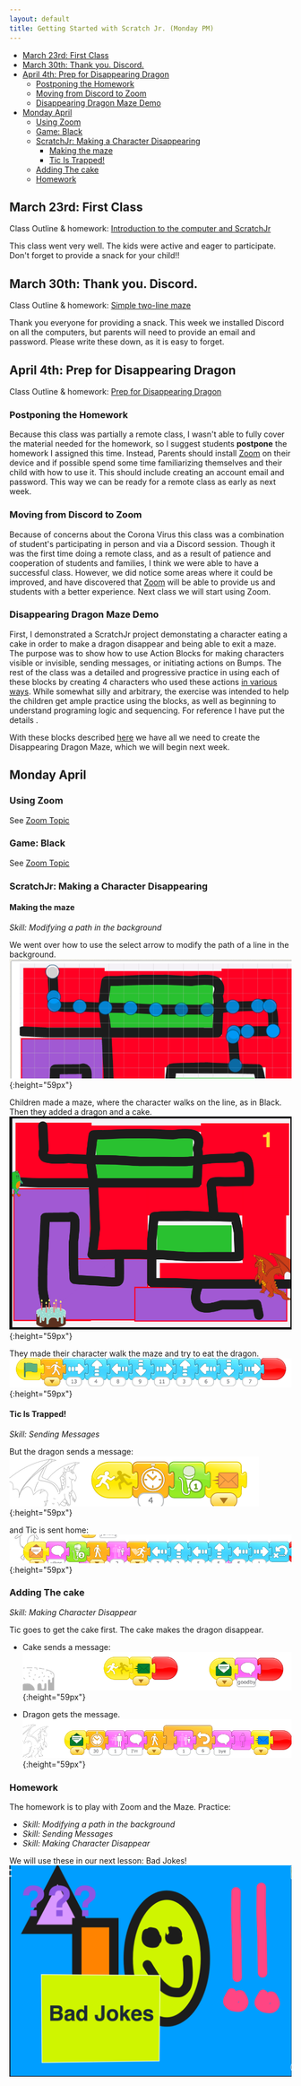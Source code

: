 ```yaml
---
layout: default
title: Getting Started with Scratch Jr. (Monday PM)
---
```

* [March 23rd: First Class](#march-23rd-first-class)
* [March 30th: Thank you. Discord.](#march-30th-thank-you-discord)
* [April 4th: Prep for Disappearing Dragon](#april-4th-prep-for-disappearing-dragon)
  * [Postponing the Homework](#postponing-the-homework)
  * [Moving from Discord to Zoom](#moving-from-discord-to-zoom)
  * [Disappearing Dragon Maze Demo](#disappearing-dragon-maze-demo)
* [Monday April](#monday-april)
  * [Using Zoom](#using-zoom)
  * [Game: Black](#game-black)
  * [ScratchJr: Making a Character Disappearing](#scratchjr-making-a-character-disappearing)
    * [Making the maze](#making-the-maze)
    * [Tic Is Trapped!](#tic-is-trapped)
  * [Adding The cake](#adding-the-cake)
  * [Homework](#homework)


## March 23rd: First Class

Class Outline & homework: [Introduction to the computer and ScratchJr](../lessons/jc_a_001.html)


This class went very well. The kids were active and eager to participate. Don't forget to provide a snack for your child!!


## March 30th: Thank you. Discord.

Class Outline & homework: [Simple two-line maze](../lessons/jc_a_002.html)

Thank you everyone for providing a snack. This week we installed Discord on all the computers, but parents will need to provide an email and password. Please write these down, as it is easy to forget.

## April 4th: Prep for Disappearing Dragon

Class Outline & homework: [Prep for Disappearing Dragon](../lessons/jc_a_003.html)


### Postponing the Homework

Because this class was partially a remote class, I wasn't able to fully cover the material needed for the homework, so I suggest students **postpone** the homework I assigned this time. Instead, Parents should install [Zoom](https://zoom.us/) on their device and if possible spend some time familiarizing themselves and their child with how to use it. This should include creating an account email and password. This way we can be ready for a remote class as early as next week.

### Moving from Discord to Zoom

Because of concerns about the Corona Virus this class was a combination of student's participating in person and via a Discord session. Though it was the first time doing a remote class, and as a result of patience and cooperation of students and families, I think we were able to have a successful class. However, we did notice some areas where it could be improved, and have discovered that [Zoom](https://zoom.us/)  will be able to provide us and students with a better experience. Next class we will start using Zoom. 

### Disappearing Dragon Maze Demo

First, I demonstrated a ScratchJr project demonstating a character eating a cake in order to make a dragon disappear and being able to exit a maze. The purpose was to show how to use Action Blocks for making characters visible or invisible, sending messages, or initiating actions on Bumps. The rest of the class was a detailed and progressive practice in using each of these blocks by creating 4 characters who used these actions [in various ways](./../lessons/jc_a_003.md). While somewhat silly and arbitrary, the exercise was intended to help the children get ample practice using the blocks, as well as beginning to understand programing logic and sequencing. For reference I have put the details .


With these blocks described [here](./../lessons/jc_a_003.html) we have all we need to create the Disappearing Dragon Maze, which we will begin next week.

## Monday April

### Using Zoom

See [Zoom Topic](../lessons/usingZoom.html)

### Game: Black

See [Zoom Topic](../lessons/gameBlack.html)

### ScratchJr: Making a Character Disappearing

#### Making the maze

*Skill: Modifying a path in the background*

We went over how to use the select arrow to modify the path of a line in the background.
![the path of a line in the background](./images/Screen%20Shot%202020-04-14%20at%2011.30.36%20AM.png){:height="59px"}

Children made a maze, where the character walks on the line, as in Black. Then they added a dragon and a cake. 
![maze with dragon and cake](./images/Screen%20Shot%202020-04-14%20at%2011.41.19%20AM.png){:height="59px"}

They made their character walk the maze and try to eat the dragon. 
![Tic walks to dragon](./images/Screen%20Shot%202020-04-14%20at%2011.44.42%20AM.png){:height="59px"}

#### Tic Is Trapped!

*Skill: Sending Messages*

But the dragon sends a message:
![the dragon sends a message](./images/Screen%20Shot%202020-04-14%20at%2011.47.13%20AM.png){:height="59px"}

and Tic is sent home:
![Tic is sent home](./images/Screen%20Shot%202020-04-14%20at%2011.47.25%20AM.png){:height="59px"}

###  Adding The cake

*Skill: Making Character Disappear*

Tic goes to get the cake first. The cake makes the dragon disappear.

* Cake sends a message:
![Cake sends a message](./images/Screen%20Shot%202020-04-14%20at%2011.58.43%20AM.png){:height="59px"}

* Dragon gets the message.
![Dragon gets the message](./images/Screen%20Shot%202020-04-14%20at%2011.58.51%20AM.png){:height="59px"}


### Homework

The homework is to play with Zoom and the Maze. Practice:

* *Skill: Modifying a path in the background*
* *Skill: Sending Messages*
* *Skill: Making Character Disappear*



We will use these in our next lesson: Bad Jokes!
![Bad](./images/Screen%20Shot%202020-04-14%20at%2012.48.59%20PM.png)